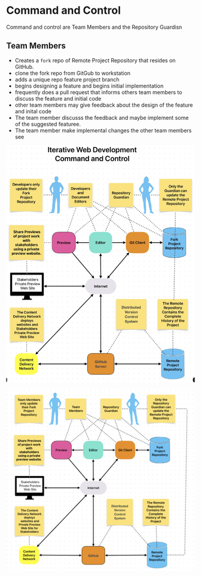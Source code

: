 # Command and Control

Command and control are Team Members and the Repository Guardisn

## Team Members

- Creates a `fork` repo of Remote Project Repository that resides on GitHub.
- clone the fork repo from GitGub to  workstation
- adds  a unique repo feature project branch
- begins designing a feature and begins initial implementation
- frequently does a pull request that informs others team members to discuss the feature and initial code
- other team members may give feedback about the design of the feature and inital code
- The team member discusss the feedback and maybe implement some of the suggested featuree.
- The team member make implemental changes the other team members see

![Command and Control](/img/command_and_control.jpg)

![CC](img/Command_and_Control.png)
